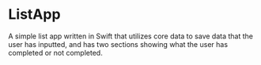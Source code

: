 # ListApp
A simple list app written in Swift that utilizes core data to save data that the user has inputted, and has two sections showing what the user has completed or not completed. 
